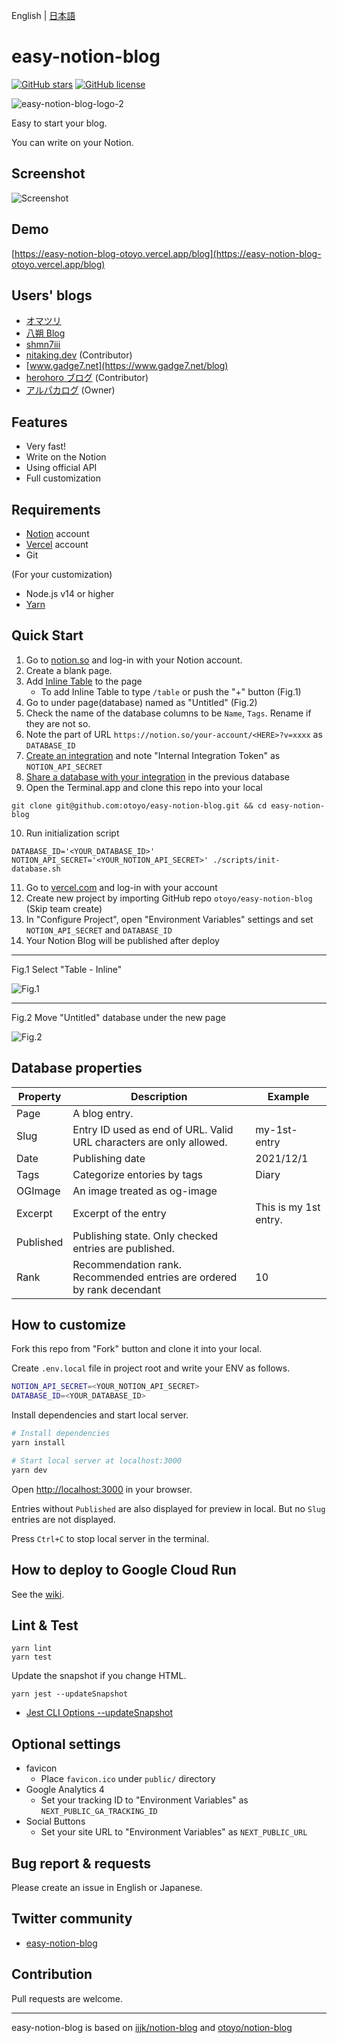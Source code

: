 English | [日本語](README.ja.md)

# easy-notion-blog

[![GitHub stars](https://img.shields.io/github/stars/otoyo/easy-notion-blog)](https://github.com/otoyo/easy-notion-blog/stargazers)
[![GitHub license](https://img.shields.io/github/license/otoyo/easy-notion-blog)](https://github.com/otoyo/easy-notion-blog/blob/master/LICENSE)

![easy-notion-blog-logo-2](https://user-images.githubusercontent.com/1063435/155871688-aeb3a7ea-28cb-4b84-bcde-eafc7a2a859a.png)

Easy to start your blog.

You can write on your Notion.

## Screenshot

![Screenshot](https://user-images.githubusercontent.com/1063435/152633191-0bda9095-52ce-4e01-9794-4268c26d0ef4.png)

## Demo

[https://easy-notion-blog-otoyo.vercel.app/blog](https://easy-notion-blog-otoyo.vercel.app/blog)

## Users' blogs

- [オマツリ](https://omatsuri.vercel.app/)
- [八朔 Blog](https://hassaku-easy-notion-blog.vercel.app/)
- [shmn7iii](https://blog.shmn7iii.net/)
- [nitaking.dev](https://blog-nitaking.vercel.app/) (Contributor)
- [www.gadge7.net](https://www.gadge7.net/blog)
- [herohoro ブログ](https://herohoro.com/) (Contributor)
- [アルパカログ](https://alpacat.com/) (Owner)

## Features

- Very fast!
- Write on the Notion
- Using official API
- Full customization

## Requirements

- [Notion](https://www.notion.so/) account
- [Vercel](https://vercel.com/) account
- Git

(For your customization)

- Node.js v14 or higher
- [Yarn](https://yarnpkg.com/getting-started)

## Quick Start

1. Go to [notion.so](https://www.notion.so/) and log-in with your Notion account.
2. Create a blank page.
3. Add [Inline Table](https://www.notion.so/help/tables) to the page
   - To add Inline Table to type `/table` or push the "+" button (Fig.1)
4. Go to under page(database) named as "Untitled" (Fig.2)
5. Check the name of the database columns to be `Name`, `Tags`. Rename if they are not so.
6. Note the part of URL `https://notion.so/your-account/<HERE>?v=xxxx` as `DATABASE_ID`
7. [Create an integration](https://developers.notion.com/docs#step-1-create-an-integration) and note "Internal Integration Token" as `NOTION_API_SECRET`
8. [Share a database with your integration](https://developers.notion.com/docs#step-1-create-an-integration) in the previous database
9. Open the Terminal.app and clone this repo into your local

```
git clone git@github.com:otoyo/easy-notion-blog.git && cd easy-notion-blog
```

10. Run initialization script

```
DATABASE_ID='<YOUR_DATABASE_ID>' NOTION_API_SECRET='<YOUR_NOTION_API_SECRET>' ./scripts/init-database.sh
```

11. Go to [vercel.com](https://vercel.com/) and log-in with your account
12. Create new project by importing GitHub repo `otoyo/easy-notion-blog` (Skip team create)
13. In "Configure Project", open "Environment Variables" settings and set `NOTION_API_SECRET` and `DATABASE_ID`
14. Your Notion Blog will be published after deploy

---

Fig.1 Select "Table - Inline"

![Fig.1](https://user-images.githubusercontent.com/1063435/140594182-1a717ed1-24ed-47e7-b037-70c684273dab.png)

---

Fig.2 Move "Untitled" database under the new page

![Fig.2](https://user-images.githubusercontent.com/1063435/140629759-b05d7596-394d-4fe4-9861-264bb01809b8.png)

## Database properties

| Property  | Description                                                            | Example               |
| --------- | ---------------------------------------------------------------------- | --------------------- |
| Page      | A blog entry.                                                          |
| Slug      | Entry ID used as end of URL. Valid URL characters are only allowed.    | my-1st-entry          |
| Date      | Publishing date                                                        | 2021/12/1             |
| Tags      | Categorize entories by tags                                            | Diary                 |
| OGImage   | An image treated as og-image                                           |
| Excerpt   | Excerpt of the entry                                                   | This is my 1st entry. |
| Published | Publishing state. Only checked entries are published.                  |
| Rank      | Recommendation rank. Recommended entries are ordered by rank decendant | 10                    |

## How to customize

Fork this repo from "Fork" button and clone it into your local.

Create `.env.local` file in project root and write your ENV as follows.

```sh
NOTION_API_SECRET=<YOUR_NOTION_API_SECRET>
DATABASE_ID=<YOUR_DATABASE_ID>
```

Install dependencies and start local server.

```sh
# Install dependencies
yarn install

# Start local server at localhost:3000
yarn dev
```

Open [http://localhost:3000](http://localhost:3000) in your browser.

Entries without `Published` are also displayed for preview in local. But no `Slug` entries are not displayed.

Press `Ctrl+C` to stop local server in the terminal.

## How to deploy to Google Cloud Run

See the [wiki](https://github.com/otoyo/easy-notion-blog/wiki/How-to-deploy-easy-notion-blog-to-Google-Cloud-Run).

## Lint & Test

```
yarn lint
yarn test
```

Update the snapshot if you change HTML.

```
yarn jest --updateSnapshot
```

- [Jest CLI Options --updateSnapshot](https://jestjs.io/docs/cli#--updatesnapshot)

## Optional settings

- favicon
  - Place `favicon.ico` under `public/` directory
- Google Analytics 4
  - Set your tracking ID to "Environment Variables" as `NEXT_PUBLIC_GA_TRACKING_ID`
- Social Buttons
  - Set your site URL to "Environment Variables" as `NEXT_PUBLIC_URL`

## Bug report & requests

Please create an issue in English or Japanese.

## Twitter community

- [easy-notion-blog](https://twitter.com/i/communities/1497431576975908868)

## Contribution

Pull requests are welcome.

---

easy-notion-blog is based on [ijjk/notion-blog](https://github.com/ijjk/notion-blog) and [otoyo/notion-blog](https://github.com/otoyo/notion-blog)
